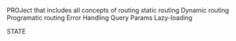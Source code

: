 PROJect that includes all concepts of routing
static routing
Dynamic routing
Programatic routing
Error Handling
Query Params
Lazy-loading 





STATE